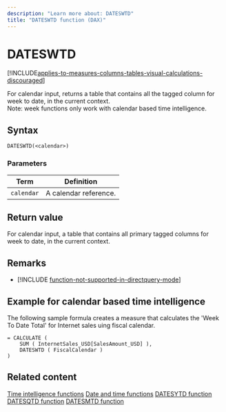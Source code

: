 ```yaml
---
description: "Learn more about: DATESWTD"
title: "DATESWTD function (DAX)"
---
```

# DATESWTD

[!INCLUDE[applies-to-measures-columns-tables-visual-calculations-discouraged](includes/applies-to-measures-columns-tables-visual-calculations-discouraged.md)]

For calendar input, returns a table that contains all the tagged column for week to date, in the current context.  
Note: week functions only work with calendar based time intelligence.

## Syntax

```
DATESWTD(<calendar>)
```

### Parameters

|Term|Definition|
|--------|--------------|
|`calendar`|A calendar reference.|

## Return value

For calendar input, a table that contains all primary tagged columns for week to date, in the current context.

## Remarks

- [!INCLUDE [function-not-supported-in-directquery-mode](includes/function-not-supported-in-directquery-mode.md)]


## Example for calendar based time intelligence

The following sample formula creates a measure that calculates the 'Week To Date Total' for Internet sales uing fiscal calendar.

```dax
= CALCULATE (
    SUM ( InternetSales_USD[SalesAmount_USD] ),
    DATESWTD ( FiscalCalendar )
)
```

## Related content

[Time intelligence functions](time-intelligence-functions-dax.md)
[Date and time functions](date-and-time-functions-dax.md)
[DATESYTD function](datesytd-function-dax.md)
[DATESQTD function](datesqtd-function-dax.md)
[DATESMTD function](datesmtd-function-dax.md)
